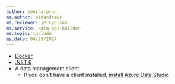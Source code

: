 ```yaml
---
author: seesharprun
ms.author: sidandrews
ms.reviewer: jerrynixon
ms.service: data-api-builder
ms.topic: include
ms.date: 04/29/2024
---
```


- [Docker](https://www.docker.com/products/docker-desktop/)
- [.NET 6](https://dotnet.microsoft.com/download/dotnet/6.0)
- A data management client
  - If you don't have a client installed, [install Azure Data Studio](/azure-data-studio/download-azure-data-studio)
